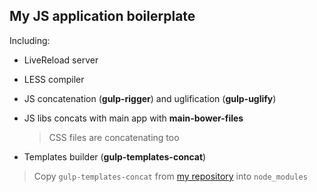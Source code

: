## My JS application boilerplate

Including:

*   LiveReload server
*   LESS compiler
*   JS concatenation (**gulp-rigger**) and uglification (**gulp-uglify**)
*   JS libs concats with main app with **main-bower-files**

    > CSS files are concatenating too
    
*   Templates builder (**gulp-templates-concat**)

> Copy `gulp-templates-concat` from [my repository](https://github.com/sergeycher/gulp-templates-concat) into `node_modules`
